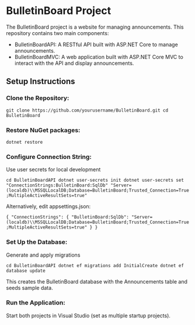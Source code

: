 # BulletinBoard Project
The BulletinBoard project is a website for managing announcements. This repository contains two main components:

- BulletinBoardAPI: A RESTful API built with ASP.NET Core to manage announcements.
- BulletinBoardMVC: A web application built with ASP.NET Core MVC to interact with the API and display announcements.

## Setup Instructions

### Clone the Repository:

``git clone https://github.com/yourusername/BulletinBoard.git
cd BulletinBoard``

### Restore NuGet packages:

``dotnet restore``

### Configure Connection String:
Use user secrets for local development

``cd BulletinBoardAPI
dotnet user-secrets init
dotnet user-secrets set "ConnectionStrings:BulletinBoard:SqlDb" "Server=(localdb)\\MSSQLLocalDB;Database=BulletinBoard;Trusted_Connection=True;MultipleActiveResultSets=true"``

Alternatively, edit appsettings.json:

``{
  "ConnectionStrings": {
    "BulletinBoard:SqlDb": "Server=(localdb)\\MSSQLLocalDB;Database=BulletinBoard;Trusted_Connection=True;MultipleActiveResultSets=true"
  }
}``

### Set Up the Database:
Generate and apply migrations

``cd BulletinBoardAPI
dotnet ef migrations add InitialCreate
dotnet ef database update``

This creates the BulletinBoard database with the Announcements table and seeds sample data.

### Run the Application:
Start both projects in Visual Studio (set as multiple startup projects).
